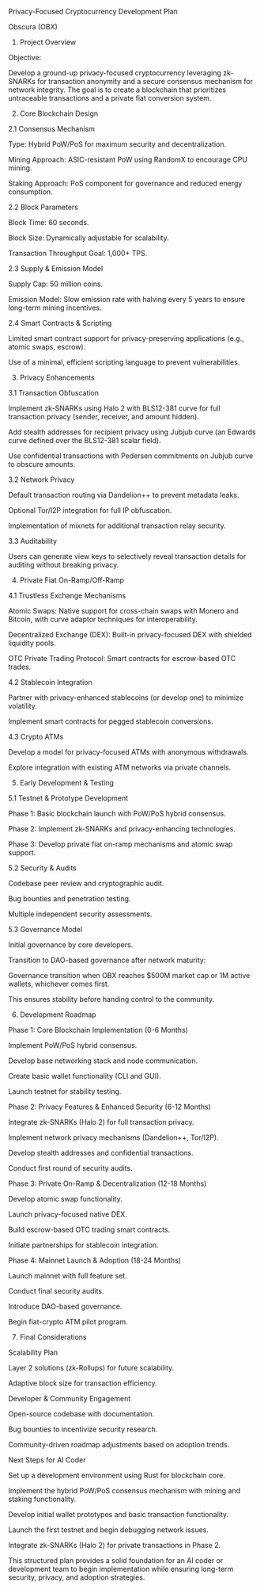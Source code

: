 Privacy-Focused Cryptocurrency Development Plan

Obscura (OBX)

1. Project Overview

Objective:

Develop a ground-up privacy-focused cryptocurrency leveraging zk-SNARKs for transaction anonymity and a secure consensus mechanism for network integrity. The goal is to create a blockchain that prioritizes untraceable transactions and a private fiat conversion system.

2. Core Blockchain Design

2.1 Consensus Mechanism

Type: Hybrid PoW/PoS for maximum security and decentralization.

Mining Approach: ASIC-resistant PoW using RandomX to encourage CPU mining.

Staking Approach: PoS component for governance and reduced energy consumption.

2.2 Block Parameters

Block Time: 60 seconds.

Block Size: Dynamically adjustable for scalability.

Transaction Throughput Goal: 1,000+ TPS.

2.3 Supply & Emission Model

Supply Cap: 50 million coins.

Emission Model: Slow emission rate with halving every 5 years to ensure long-term mining incentives.

2.4 Smart Contracts & Scripting

Limited smart contract support for privacy-preserving applications (e.g., atomic swaps, escrow).

Use of a minimal, efficient scripting language to prevent vulnerabilities.

3. Privacy Enhancements

3.1 Transaction Obfuscation

Implement zk-SNARKs using Halo 2 with BLS12-381 curve for full transaction privacy (sender, receiver, and amount hidden).

Add stealth addresses for recipient privacy using Jubjub curve (an Edwards curve defined over the BLS12-381 scalar field).

Use confidential transactions with Pedersen commitments on Jubjub curve to obscure amounts.

3.2 Network Privacy

Default transaction routing via Dandelion++ to prevent metadata leaks.

Optional Tor/I2P integration for full IP obfuscation.

Implementation of mixnets for additional transaction relay security.

3.3 Auditability

Users can generate view keys to selectively reveal transaction details for auditing without breaking privacy.

4. Private Fiat On-Ramp/Off-Ramp

4.1 Trustless Exchange Mechanisms

Atomic Swaps: Native support for cross-chain swaps with Monero and Bitcoin, with curve adaptor techniques for interoperability.

Decentralized Exchange (DEX): Built-in privacy-focused DEX with shielded liquidity pools.

OTC Private Trading Protocol: Smart contracts for escrow-based OTC trades.

4.2 Stablecoin Integration

Partner with privacy-enhanced stablecoins (or develop one) to minimize volatility.

Implement smart contracts for pegged stablecoin conversions.

4.3 Crypto ATMs

Develop a model for privacy-focused ATMs with anonymous withdrawals.

Explore integration with existing ATM networks via private channels.

5. Early Development & Testing

5.1 Testnet & Prototype Development

Phase 1: Basic blockchain launch with PoW/PoS hybrid consensus.

Phase 2: Implement zk-SNARKs and privacy-enhancing technologies.

Phase 3: Develop private fiat on-ramp mechanisms and atomic swap support.

5.2 Security & Audits

Codebase peer review and cryptographic audit.

Bug bounties and penetration testing.

Multiple independent security assessments.

5.3 Governance Model

Initial governance by core developers.

Transition to DAO-based governance after network maturity:

Governance transition when OBX reaches $500M market cap or 1M active wallets, whichever comes first.

This ensures stability before handing control to the community.

6. Development Roadmap

Phase 1: Core Blockchain Implementation (0-6 Months)

Implement PoW/PoS hybrid consensus.

Develop base networking stack and node communication.

Create basic wallet functionality (CLI and GUI).

Launch testnet for stability testing.

Phase 2: Privacy Features & Enhanced Security (6-12 Months)

Integrate zk-SNARKs (Halo 2) for full transaction privacy.

Implement network privacy mechanisms (Dandelion++, Tor/I2P).

Develop stealth addresses and confidential transactions.

Conduct first round of security audits.

Phase 3: Private On-Ramp & Decentralization (12-18 Months)

Develop atomic swap functionality.

Launch privacy-focused native DEX.

Build escrow-based OTC trading smart contracts.

Initiate partnerships for stablecoin integration.

Phase 4: Mainnet Launch & Adoption (18-24 Months)

Launch mainnet with full feature set.

Conduct final security audits.

Introduce DAO-based governance.

Begin fiat-crypto ATM pilot program.

7. Final Considerations

Scalability Plan

Layer 2 solutions (zk-Rollups) for future scalability.

Adaptive block size for transaction efficiency.

Developer & Community Engagement

Open-source codebase with documentation.

Bug bounties to incentivize security research.

Community-driven roadmap adjustments based on adoption trends.

Next Steps for AI Coder

Set up a development environment using Rust for blockchain core.

Implement the hybrid PoW/PoS consensus mechanism with mining and staking functionality.

Develop initial wallet prototypes and basic transaction functionality.

Launch the first testnet and begin debugging network issues.

Integrate zk-SNARKs (Halo 2) for private transactions in Phase 2.

This structured plan provides a solid foundation for an AI coder or development team to begin implementation while ensuring long-term security, privacy, and adoption strategies.

